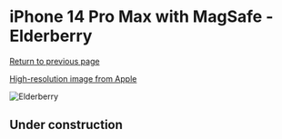 # iPhone 14 Pro Max with MagSafe - Elderberry

[Return to previous page](/iphone_14)

[High-resolution image from Apple](https://store.storeimages.cdn-apple.com/8756/as-images.apple.com/is/MPTX3?wid=4500&hei=4500&fmt=png)

<div style="width: 500px"><img src="/almost_uncompressed/MPTX3.webp" alt="Elderberry"></div>

## Under construction
